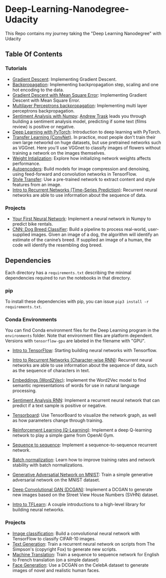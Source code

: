 # Deep-Learning-Nanodegree-Udacity
This Repo contains my journey taking the "Deep Learning Nanodegree" with Udacity

## Table Of Contents

### Tutorials

* [Gradient Descent](https://github.com/ahmealy/Deep-Learning-Nanodegree-Udacity/tree/master/2.Neural-Networks/L1.Introduction-to-neural-networks/gradient-descent): Implementing Gradient Descent.
* [Backpropagation](https://github.com/ahmealy/Deep-Learning-Nanodegree-Udacity/tree/master/2.Neural-Networks/L1.Introduction-to-neural-networks/student-admissions): Implementing backpropagation step, scaling and one hot encoding to the data.
* [Gradient Descent with Mean Square Error](https://github.com/ahmealy/Deep-Learning-Nanodegree-Udacity/tree/master/2.Neural-Networks/L2.Implementing-gradient-descent/gradient-descent-MeanSquareError): Implementing Gradient Descent with Mean Square Error.
* [Multilayer Perceptrons backpropagation](https://github.com/ahmealy/Deep-Learning-Nanodegree-Udacity/tree/master/2.Neural-Networks/L2.Implementing-gradient-descent/Multilayer-Perceptrons-backpropagation): Implementing multi layer perceptrons backpropagation.
* [Sentiment Analysis with Numpy](https://github.com/ahmealy/Deep-Learning-Nanodegree-Udacity/tree/master/2.Neural-Networks/L5.Sentiment%20Analysis/sentiment-analysis-network): [Andrew Trask](http://iamtrask.github.io/) leads you through building a sentiment analysis model, predicting if some text (films review) is positive or negative.
* [Deep Learning with PyTorch](https://github.com/ahmealy/Deep-Learning-Nanodegree-Udacity/tree/master/2.Neural-Networks/L7.Deep-Learning-with-PyTorch/intro-to-pytorch): Introduction to deep learning with PyTorch.
* [Transfer Learning (ConvNet)](https://github.com/ahmealy/Deep-Learning-Nanodegree-Udacity/tree/master/3.Convolutional-Neural-Networks/L4.Transfer-Learning/transfer-learning). In practice, most people don't train their own large networkd on huge datasets, but use pretrained networks such as VGGnet. Here you'll use VGGnet to classify images of flowers without training a network on the images themselves.
* [Weight Intialization](https://github.com/ahmealy/Deep-Learning-Nanodegree-Udacity/tree/master/3.Convolutional-Neural-Networks/L5.Weight-Initialization/weight-initialization): Explore how initializing network weights affects performance.
* [Autoencoders](https://github.com/ahmealy/Deep-Learning-Nanodegree-Udacity/tree/master/3.Convolutional-Neural-Networks/L6.Auto-Encoders/autoencoder): Build models for image compression and denoising, using feed-forward and convolution networks in TensorFlow.
* [Style Transfer](https://github.com/ahmealy/Deep-Learning-Nanodegree-Udacity/tree/master/3.Convolutional-Neural-Networks/L7.Style-Transfer/style-transfer): Use a pre-trained network to extract content and style features from an image.
* [Intro to Recurrent Networks (Time-Series Prediction)](https://github.com/ahmealy/Deep-Learning-Nanodegree-Udacity/tree/master/4.Recurrent-Neural-Networks/L3.Implementation-of-RNN-and-LSTM/time-series): Recurrent neural networks are able to use information about the sequence of data.

### Projects
* [Your First Neural Network](https://github.com/ahmealy/Deep-Learning-Nanodegree-Udacity/tree/master/2.Neural-Networks/Project.Predicting-Bike-Sharing-Patterns): Implement a neural network in Numpy to predict bike rentals.
* [CNN: Dog Breed Classifier](https://github.com/ahmealy/Deep-Learning-Nanodegree-Udacity/tree/master/3.Convolutional-Neural-Networks/Project.Dog-Breed-Classifier/project-dog-classification): Build a pipeline to process real-world, user-supplied images. Given an image of a dog, the algorithm will identify an estimate of the canine’s breed. If supplied an image of a human, the code will identify the resembling dog breed.


## Dependencies

Each directory has a `requirements.txt` describing the minimal dependencies required to run the notebooks in that directory.

### pip

To install these dependencies with pip, you can issue `pip3 install -r requirements.txt`.

### Conda Environments

You can find Conda environment files for the Deep Learning program in the `environments` folder. Note that environment files are platform dependent. Versions with `tensorflow-gpu` are labeled in the filename with "GPU".



* [Intro to TensorFlow](https://github.com/udacity/deep-learning/tree/master/intro-to-tensorflow): Starting building neural networks with Tensorflow.

* [Intro to Recurrent Networks (Character-wise RNN)](https://github.com/udacity/deep-learning/tree/master/intro-to-rnns): Recurrent neural networks are able to use information about the sequence of data, such as the sequence of characters in text.
* [Embeddings (Word2Vec)](https://github.com/udacity/deep-learning/tree/master/embeddings): Implement the Word2Vec model to find semantic representations of words for use in natural language processing.
* [Sentiment Analysis RNN](https://github.com/udacity/deep-learning/tree/master/sentiment-rnn): Implement a recurrent neural network that can predict if a text sample is positive or negative.
* [Tensorboard](https://github.com/udacity/deep-learning/tree/master/tensorboard): Use TensorBoard to visualize the network graph, as well as how parameters change through training.
* [Reinforcement Learning (Q-Learning)](https://github.com/udacity/deep-learning/tree/master/reinforcement): Implement a deep Q-learning network to play a simple game from OpenAI Gym.
* [Sequence to sequence](https://github.com/udacity/deep-learning/tree/master/seq2seq): Implement a sequence-to-sequence recurrent network.
* [Batch normalization](https://github.com/udacity/deep-learning/tree/master/batch-norm): Learn how to improve training rates and network stability with batch normalizations.
* [Generative Adversatial Network on MNIST](https://github.com/udacity/deep-learning/tree/master/gan_mnist): Train a simple generative adversarial network on the MNIST dataset.
* [Deep Convolutional GAN (DCGAN)](https://github.com/udacity/deep-learning/tree/master/dcgan-svhn): Implement a DCGAN to generate new images based on the Street View House Numbers (SVHN) dataset.
* [Intro to TFLearn](https://github.com/udacity/deep-learning/tree/master/intro-to-tflearn): A couple introductions to a high-level library for building neural networks.

### Projects


* [Image classification](https://github.com/udacity/deep-learning/tree/master/image-classification): Build a convolutional neural network with TensorFlow to classify CIFAR-10 images.
* [Text Generation](https://github.com/udacity/deep-learning/tree/master/tv-script-generation): Train a recurrent neural network on scripts from The Simpson's (copyright Fox) to generate new scripts.
* [Machine Translation](https://github.com/udacity/deep-learning/tree/master/language-translation): Train a sequence to sequence network for English to French translation (on a simple dataset)
* [Face Generation](https://github.com/udacity/deep-learning/tree/master/face_generation): Use a DCGAN on the CelebA dataset to generate images of novel and realistic human faces.


